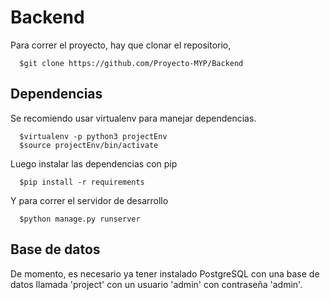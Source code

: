 # Backend

Para correr el proyecto, hay que clonar el repositorio,

      $git clone https://github.com/Proyecto-MYP/Backend

## Dependencias

Se recomiendo usar virtualenv para manejar dependencias.

      $virtualenv -p python3 projectEnv
      $source projectEnv/bin/activate

Luego instalar las dependencias con pip

      $pip install -r requirements

Y para correr el servidor de desarrollo

      $python manage.py runserver

## Base de datos

De momento, es necesario ya tener instalado PostgreSQL con una base de datos
llamada 'project' con un usuario 'admin' con contraseña 'admin'.

